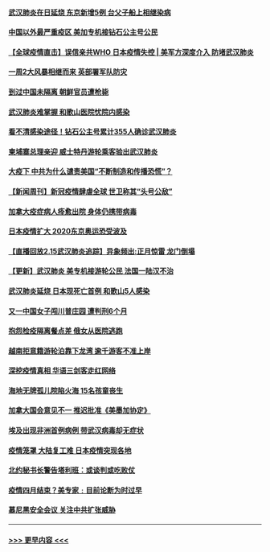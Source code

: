 #### [武汉肺炎在日延烧 东京新增5例 台父子船上相继染病](../pages/prog202/a102778538.md?t=02162011) 
#### [中国以外最严重疫区 美加专机接钻石公主号公民](../pages/prog202/a102778473.md?t=02162011) 
#### [【全球疫情直击】误信亲共WHO 日本疫情失控 | 美军方深度介入 防堵武汉肺炎](../pages/prog202/a102778478.md?t=02162011) 
#### [一周2大风暴相继而来 英部署军队防灾](../pages/prog202/a102778447.md?t=02162011) 
#### [到过中国未隔离 朝鲜官员遭枪毙](../pages/prog202/a102778383.md?t=02162011) 
#### [武汉肺炎难掌握 和歌山医院忧院内感染](../pages/prog202/a102778376.md?t=02162011) 
#### [看不清感染途径！钻石公主号累计355人确诊武汉肺炎](../pages/prog202/a102778335.md?t=02162011) 
#### [柬埔寨总理亲迎 威士特丹游轮乘客验出武汉肺炎](../pages/prog202/a102777842.md?t=02162011) 
#### [大疫下 中共为什么谴责美国“不断制造和传播恐慌”？](../pages/prog202/a102778285.md?t=02162011) 
#### [【新闻周刊】新冠疫情肆虐全球 世卫称其“头号公敌”](../pages/prog202/a102778196.md?t=02162011) 
#### [加拿大疫症病人痊愈出院 身体仍携带病毒](../pages/prog202/a102778061.md?t=02162011) 
#### [日本疫情扩大 2020东京奥运恐受波及](../pages/prog202/a102778049.md?t=02162011) 
#### [【直播回放2.15武汉肺炎追踪】异象频出:正月惊雷 龙门倒塌](../pages/prog202/a102777974.md?t=02162011) 
#### [【更新】武汉肺炎 美专机接游轮公民 法国一陆汉不治](../pages/prog202/a102770740.md?t=02162011) 
#### [武汉肺炎延烧 日本现死亡首例 和歌山5人感染](../pages/prog202/a102777815.md?t=02162011) 
#### [又一中国女子闯川普庄园 遭判刑6个月](../pages/prog202/a102777673.md?t=02162011) 
#### [抱怨检疫隔离餐点差 俄女从医院逃跑](../pages/prog202/a102777667.md?t=02162011) 
#### [越南拒意籍游轮泊靠下龙湾 逾千游客不准上岸](../pages/prog202/a102777646.md?t=02162011) 
#### [深挖疫情真相 华语三剑客走红网络](../pages/prog202/a102777624.md?t=02162011) 
#### [海地无牌孤儿院陷火海 15名孩童丧生](../pages/prog202/a102777620.md?t=02162011) 
#### [加拿大国会意见不一 推迟批准《美墨加协定》](../pages/prog202/a102777575.md?t=02162011) 
#### [埃及出现非洲首例病例 带武汉病毒却无症状](../pages/prog202/a102777559.md?t=02162011) 
#### [疫情笼罩 大陆复工难 日本疫情突现各地](../pages/prog202/a102777455.md?t=02162011) 
#### [北约秘书长警告塔利班：或谈判或吃败仗](../pages/prog202/a102777442.md?t=02162011) 
#### [疫情四月结束？美专家﹕目前论断为时过早](../pages/prog202/a102777248.md?t=02162011) 
#### [慕尼黑安全会议 关注中共扩张威胁](../pages/prog202/a102777254.md?t=02162011) 

----
#### [ >>> 更早内容 <<< ](../indexes/prog202-earlier.md)
